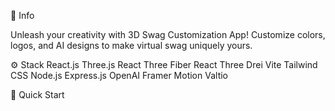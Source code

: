 🤖 Info

Unleash your creativity with 3D Swag Customization App!
Customize colors, logos, and AI designs to make virtual swag uniquely yours.

⚙️ Stack
React.js
Three.js
React Three Fiber
React Three Drei
Vite
Tailwind CSS
Node.js
Express.js
OpenAI
Framer Motion
Valtio

🤸 Quick Start
